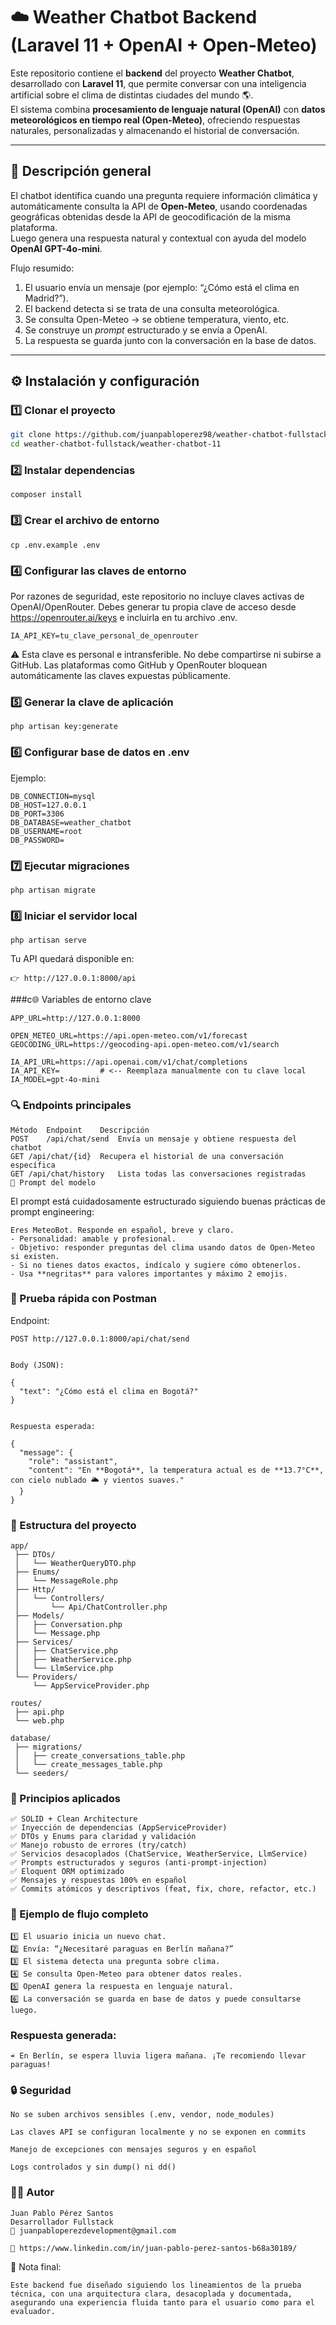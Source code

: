 # ☁️ Weather Chatbot Backend (Laravel 11 + OpenAI + Open-Meteo)

Este repositorio contiene el **backend** del proyecto **Weather Chatbot**, desarrollado con **Laravel 11**, que permite conversar con una inteligencia artificial sobre el clima de distintas ciudades del mundo 🌎.  
El sistema combina **procesamiento de lenguaje natural (OpenAI)** con **datos meteorológicos en tiempo real (Open-Meteo)**, ofreciendo respuestas naturales, personalizadas y almacenando el historial de conversación.

---

## 🧠 Descripción general

El chatbot identifica cuando una pregunta requiere información climática y automáticamente consulta la API de **Open-Meteo**, usando coordenadas geográficas obtenidas desde la API de geocodificación de la misma plataforma.  
Luego genera una respuesta natural y contextual con ayuda del modelo **OpenAI GPT-4o-mini**.

Flujo resumido:
1. El usuario envía un mensaje (por ejemplo: “¿Cómo está el clima en Madrid?”).
2. El backend detecta si se trata de una consulta meteorológica.
3. Se consulta Open-Meteo → se obtiene temperatura, viento, etc.
4. Se construye un *prompt* estructurado y se envía a OpenAI.
5. La respuesta se guarda junto con la conversación en la base de datos.

---

## ⚙️ Instalación y configuración

### 1️⃣ Clonar el proyecto
```bash
git clone https://github.com/juanpabloperez98/weather-chatbot-fullstack.git
cd weather-chatbot-fullstack/weather-chatbot-11
```

### 2️⃣ Instalar dependencias
```
composer install
```

### 3️⃣ Crear el archivo de entorno
```
cp .env.example .env
```

### 4️⃣ Configurar las claves de entorno
Por razones de seguridad, este repositorio no incluye claves activas de OpenAI/OpenRouter.
Debes generar tu propia clave de acceso desde https://openrouter.ai/keys e incluirla en tu archivo .env.
 
```
IA_API_KEY=tu_clave_personal_de_openrouter
```
⚠️ Esta clave es personal e intransferible. No debe compartirse ni subirse a GitHub.
Las plataformas como GitHub y OpenRouter bloquean automáticamente las claves expuestas públicamente.


### 5️⃣ Generar la clave de aplicación
```
php artisan key:generate
```

### 6️⃣ Configurar base de datos en .env

Ejemplo:
```
DB_CONNECTION=mysql
DB_HOST=127.0.0.1
DB_PORT=3306
DB_DATABASE=weather_chatbot
DB_USERNAME=root
DB_PASSWORD=
```

### 7️⃣ Ejecutar migraciones
```
php artisan migrate
```

### 8️⃣ Iniciar el servidor local
```
php artisan serve
```

Tu API quedará disponible en:
```
👉 http://127.0.0.1:8000/api
```

###c🌐 Variables de entorno clave
```
APP_URL=http://127.0.0.1:8000

OPEN_METEO_URL=https://api.open-meteo.com/v1/forecast
GEOCODING_URL=https://geocoding-api.open-meteo.com/v1/search

IA_API_URL=https://api.openai.com/v1/chat/completions
IA_API_KEY=         # <-- Reemplaza manualmente con tu clave local
IA_MODEL=gpt-4o-mini
```

### 🔍 Endpoints principales
```
Método	Endpoint	Descripción
POST	/api/chat/send	Envía un mensaje y obtiene respuesta del chatbot
GET	/api/chat/{id}	Recupera el historial de una conversación específica
GET	/api/chat/history	Lista todas las conversaciones registradas
🧠 Prompt del modelo
```

El prompt está cuidadosamente estructurado siguiendo buenas prácticas de prompt engineering:
```
Eres MeteoBot. Responde en español, breve y claro.
- Personalidad: amable y profesional.
- Objetivo: responder preguntas del clima usando datos de Open-Meteo si existen.
- Si no tienes datos exactos, indícalo y sugiere cómo obtenerlos.
- Usa **negritas** para valores importantes y máximo 2 emojis.
```

### 🧪 Prueba rápida con Postman

Endpoint:
```
POST http://127.0.0.1:8000/api/chat/send


Body (JSON):

{
  "text": "¿Cómo está el clima en Bogotá?"
}


Respuesta esperada:

{
  "message": {
    "role": "assistant",
    "content": "En **Bogotá**, la temperatura actual es de **13.7°C**, con cielo nublado 🌥️ y vientos suaves."
  }
}
```

### 🧩 Estructura del proyecto
```
app/
 ├── DTOs/
 │   └── WeatherQueryDTO.php
 ├── Enums/
 │   └── MessageRole.php
 ├── Http/
 │   └── Controllers/
 │       └── Api/ChatController.php
 ├── Models/
 │   ├── Conversation.php
 │   └── Message.php
 ├── Services/
 │   ├── ChatService.php
 │   ├── WeatherService.php
 │   └── LlmService.php
 └── Providers/
     └── AppServiceProvider.php

routes/
 ├── api.php
 └── web.php

database/
 ├── migrations/
 │   ├── create_conversations_table.php
 │   └── create_messages_table.php
 └── seeders/
```

### 🧱 Principios aplicados

```
✅ SOLID + Clean Architecture
✅ Inyección de dependencias (AppServiceProvider)
✅ DTOs y Enums para claridad y validación
✅ Manejo robusto de errores (try/catch)
✅ Servicios desacoplados (ChatService, WeatherService, LlmService)
✅ Prompts estructurados y seguros (anti-prompt-injection)
✅ Eloquent ORM optimizado
✅ Mensajes y respuestas 100% en español
✅ Commits atómicos y descriptivos (feat, fix, chore, refactor, etc.)
```

### 💬 Ejemplo de flujo completo

```
1️⃣ El usuario inicia un nuevo chat.
2️⃣ Envía: “¿Necesitaré paraguas en Berlín mañana?”
3️⃣ El sistema detecta una pregunta sobre clima.
4️⃣ Se consulta Open-Meteo para obtener datos reales.
5️⃣ OpenAI genera la respuesta en lenguaje natural.
6️⃣ La conversación se guarda en base de datos y puede consultarse luego.
```

### Respuesta generada:
```
☔ En Berlín, se espera lluvia ligera mañana. ¡Te recomiendo llevar paraguas!
```

### 🔒 Seguridad
```
No se suben archivos sensibles (.env, vendor, node_modules)

Las claves API se configuran localmente y no se exponen en commits

Manejo de excepciones con mensajes seguros y en español

Logs controlados y sin dump() ni dd()
```

### 🧑‍💻 Autor
```
Juan Pablo Pérez Santos
Desarrollador Fullstack
📧 juanpabloperezdevelopment@gmail.com

💼 https://www.linkedin.com/in/juan-pablo-perez-santos-b68a30189/
```

🧾 Nota final:
```
Este backend fue diseñado siguiendo los lineamientos de la prueba técnica, con una arquitectura clara, desacoplada y documentada, asegurando una experiencia fluida tanto para el usuario como para el evaluador.
```
